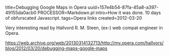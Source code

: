 title=Debugging Google Maps in Opera
uuid=157e4b54-87fa-45a8-a397-49155da0acb0
PROCESSOR=Markdown.pl
intro=How it was done. 10 days of obfurscated Javascript.
tags=Opera links
created=2012-03-20

Very interesting read by Hallvord R. M. Steen, (ex-) web compat engineer in Opera.

<https://web.archive.org/web/20130314132713/http://my.opera.com/hallvors/blog/2012/03/20/debugging-maps-google-maps>
